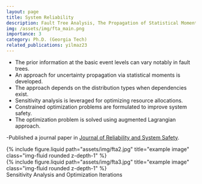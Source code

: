 ```yaml
---
layout: page
title: System Reliability
description: Fault Tree Analysis, The Propagation of Statistical Moments, Resource Allocation, Augmented Lagrangian  
img: /assets/img/fta_main.png
importance: 3
category: Ph.D. (Georgia Tech)
related_publications: yilmaz23
---
```


   - The prior information at the basic event levels can vary notably in fault trees.
   - An approach for uncertainty propagation via statistical moments is developed.
   - The approach depends on the distribution types when dependencies exist.
   - Sensitivity analysis is leveraged for optimizing resource allocations.
   - Constrained optimization problems are formulated to improve system safety.
   - The optimization problem is solved using augmented Lagrangian approach.

 -Published a journal paper in <a href="https://www.sciencedirect.com/science/article/abs/pii/S0951832022004902">Journal of Reliability and System Safety</a>.

<div class="row">
    <div class="col-sm-4 mt-3 mt-md-0">
        {% include figure.liquid path="assets/img/fta2.jpg" title="example image" class="img-fluid rounded z-depth-1" %}
    </div>
    <div class="col-sm-8 mt-3 mt-md-0">
        {% include figure.liquid path="assets/img/fta3.jpg" title="example image" class="img-fluid rounded z-depth-1" %}
    </div>
</div>
<div class="caption">
 Sensitivity Analysis and Optimization Iterations
</div>
